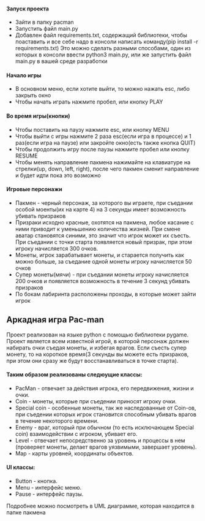 #### Запуск проекта
+ Зайти в папку pacman
+ Запустить файл main.py
+ Добавлен файл requirements.txt, содержащий библиотеки, чтобы поаставить и все себе надо в консоли написать команду(pip install -r requirements.txt)
Это можно сделать разными способами, один из которых в консоли ввести python3 main.py, или же запустить файл main.py в вашей среде разработки

#### Начало игры
+ В основном меню, если хотите выйти, то можно нажать esc, либо закрыть окно
+ Чтобы начать играть нажмите пробел, или кнопку PLAY

#### Во время игры(кнопки)
+ Чтобы поставить на паузу нажмите esc, или кнопку MENU
+ Чтобы выйти с игры нажмите 2 раза esc(если игра в процессе) и 1 раз(если игра на паузе) или закройте окно(есть также кнопка QUIT)
+ Чтобы продолжить игру после паузы нажмите пробел или кнопку RESUME
+ Чтобы менять направление пакмена нажимайте на клавиатуре на стрелки(up, down, left, right), после чего пакмен сменит направление и будет идти пока это возможно

#### Игровые персонажи
+ Пакмен - черный персонаж, за которого вы играете, при съедании особой моенты(их на карте 4) на 3 секунды имеет возможность убивать призраков
+ Призраки исходно красные, охотятся на пакмена, любое касание с ними приводит к уменьшению количества жизней. При смене аватар становятся синими, это значит что игрок может их съесть. При съедании с точки старта появляется новый призрак, при этом игроку начисляется 300 очков.
+ Монеты, игрок зарабатывает монеты, и старается получить как можно больше, за съедание одной монеты игроку начисляется 50 очков
+ Супер монеты(мячи) - при съедании монеты игроку начисляется 200 очков и появляется возможность в течение 3 секунд убивать призраков
+ По бокам лабиринта расположены проходы, в которые может зайти игрок

## Аркадная игра Pac-man

Проект реализован на языке python с помощью библиотеки pygame.
Проект является всем известной игрой, в которой персонаж должен набирать очки съедая монеты, и избегая врагов. Если съесть супер монету, то на короткое время(3 секунды вы можете есть призраков, при этом они сразу же будут восстанавливаться в точке старта).

#### Таким образом реализованы следюущие классы:
+ PacMan - отвечает за действия игрока, его передвижения, жизни и очки.
+ Coin - монеты, которые при съедении приносят игроку очки.
+ Special coin - особенные монеты, так же наследованные от Coin-ов, при съедении
которых игрок становится способным убивать врагов в течение некоторого времени.
+ Enemy - враг, который при обычном (то есть исключающем Special coin) взаимодействии с игроком,
убивает его.
+ Level -  отвечает непосредственно за уровень и процессы в нем (проверяет монеты, делает врагов уязвимыми,
завершает уровень).
+ Map - карты уровней, координаты объектов.

#### UI классы:
+ Button - кнопка.
+ Menu - интерфейс меню.
+ Pause - интерфейс паузы.

Подробнее можно посмотреть в UML диаграмме, которая находится в папке пакмена